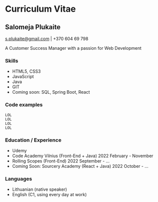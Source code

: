 # Curriculum Vitae
## Salomeja Plukaite
s.plukaite@gmail.com | +370 604 69 798

A Customer Success Manager with a passion for Web Development

### Skills
- HTML5, CSS3
- JavaScript
- Java
- GIT
- Coming soon: SQL, Spring Boot, React

### Code examples
```
LOL
LOL
LOL
LOL
```

### Education / Experience
- Udemy
- Code Academy Vilnius (Front-End + Java)      2022 February - November
- Rolling Scopes (Front-End)                   2022 September - ...
- Coming Soon: Sourcery Academy (React + Java) 2022 October - ...

### Languages
- Lithuanian (native speaker)
- English (C1, using every day at work)
